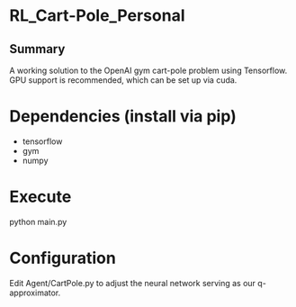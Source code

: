 

# RL_Cart-Pole_Personal 
## Summary 
  A working solution to the OpenAI gym cart-pole problem using Tensorflow. GPU support is recommended, which can be set up via cuda.

# Dependencies (install via pip)
  - tensorflow
  - gym
  - numpy

# Execute
  python main.py

# Configuration
  Edit Agent/CartPole.py to adjust the neural network serving as our q-approximator.
